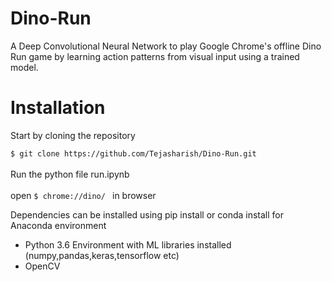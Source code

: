 # Dino-Run
A Deep Convolutional Neural Network to play Google Chrome's offline Dino Run game by learning action patterns from visual input using a trained model.


# Installation 
Start by cloning the repository

`$ git clone https://github.com/Tejasharish/Dino-Run.git`<br><br>
Run the python file run.ipynb<br><br>
open `$ chrome://dino/ ` in browser<br>

Dependencies can be installed using pip install or conda install for Anaconda environment

- Python 3.6 Environment with ML libraries installed (numpy,pandas,keras,tensorflow etc)
- OpenCV
